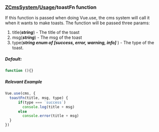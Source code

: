 ### [ZCmsSystem]/[Usage]/toastFn **function**

If this function is passed when doing Vue.use, the cms system will call it when it wants to make toasts. The function will be passed three params:

 1. title(***string***) - The title of the toast
 2. msg(***string***) - The msg of the toast
 3. type(***string enum of [success, error, warning, info]*** ) - The type of the toast.

##### Default:
```javascript
function (){}

```
##### Relevant Example
```javascript
Vue.use(cms, {
  toastFn(title, msg, type) {
      if(type === `success`)
        console.log(title + msg)
      else
        console.error(title + msg)
  }
})
```

[ZCmsSystem]: ../readme.md
[Usage]: ../usage.md